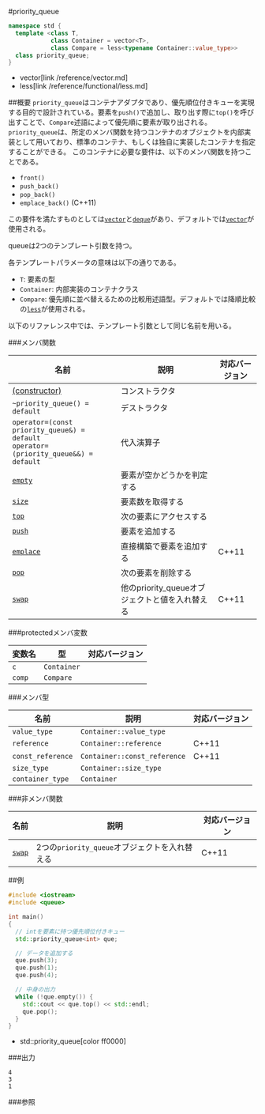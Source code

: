 #priority_queue
```cpp
namespace std {
  template <class T,
            class Container = vector<T>,
            class Compare = less<typename Container::value_type>>
  class priority_queue;
}
```
* vector[link /reference/vector.md]
* less[link /reference/functional/less.md]

##概要
`priority_queue`はコンテナアダプタであり、優先順位付きキューを実現する目的で設計されている。要素を`push()`で追加し、取り出す際に`top()`を呼び出すことで、`Compare`述語によって優先順に要素が取り出される。
`priority_queue`は、所定のメンバ関数を持つコンテナのオブジェクトを内部実装として用いており、標準のコンテナ、もしくは独自に実装したコンテナを指定することができる。
このコンテナに必要な要件は、以下のメンバ関数を持つことである。

- `front()`
- `push_back()`
- `pop_back()`
- `emplace_back()` (C++11)

この要件を満たすものとしては[`vector`](/reference/vector.md)と[`deque`](/reference/deque.md)があり、デフォルトでは[`vector`](/reference/vector.md)が使用される。

queueは2つのテンプレート引数を持つ。

各テンプレートパラメータの意味は以下の通りである。

- `T`: 要素の型
- `Container`: 内部実装のコンテナクラス
- `Compare`: 優先順に並べ替えるための比較用述語型。デフォルトでは降順比較の[`less`](/reference/functional/less.md)が使用される。

以下のリファレンス中では、テンプレート引数として同じ名前を用いる。


###メンバ関数

| 名前 | 説明 | 対応バージョン |
|------------------------------------------|------------------------------------------------|-------|
| [(constructor)](./priority_queue//op_constructor.md) | コンストラクタ | |
| `~priority_queue() = default`            | デストラクタ | |
| `operator=(const priority_queue&) = default`<br/> `operator=(priority_queue&&) = default` | 代入演算子 | |
| [`empty`](./priority_queue/empty.md)     | 要素が空かどうかを判定する | |
| [`size`](./priority_queue/size.md)       | 要素数を取得する | |
| [`top`](./priority_queue/top.md)         | 次の要素にアクセスする | |
| [`push`](./priority_queue/push.md)       | 要素を追加する | |
| [`emplace`](./priority_queue/emplace.md) | 直接構築で要素を追加する | C++11 |
| [`pop`](./priority_queue/pop.md)         | 次の要素を削除する | |
| [`swap`](./priority_queue/swap.md)       | 他のpriority_queueオブジェクトと値を入れ替える | C++11 |

###protectedメンバ変数

| 変数名 | 型 | 対応バージョン |
|--------|-------------|-------|
| `c`    | `Container` | |
| `comp` | `Compare`   | |

###メンバ型

| 名前 | 説明 | 対応バージョン |
|-------------------|------------------------------|-------|
| `value_type`      | `Container::value_type`      | |
| `reference`       | `Container::reference`       | C++11 |
| `const_reference` | `Container::const_reference` | C++11 |
| `size_type`       | `Container::size_type`       | |
| `container_type`  | `Container`                  | |

###非メンバ関数

| 名前 | 説明 | 対応バージョン |
|-----------------------------------------|-----------------------------------------------|-------|
| [`swap`](./priority_queue/swap_free.md) | 2つの`priority_queue`オブジェクトを入れ替える | C++11 |


##例
```cpp
#include <iostream>
#include <queue>

int main()
{
  // intを要素に持つ優先順位付きキュー
  std::priority_queue<int> que;

  // データを追加する
  que.push(3);
  que.push(1);
  que.push(4);

  // 中身の出力
  while (!que.empty()) {
    std::cout << que.top() << std::endl;
    que.pop();
  }
}
```
* std::priority_queue[color ff0000]

###出力
```
4
3
1
```

###参照

